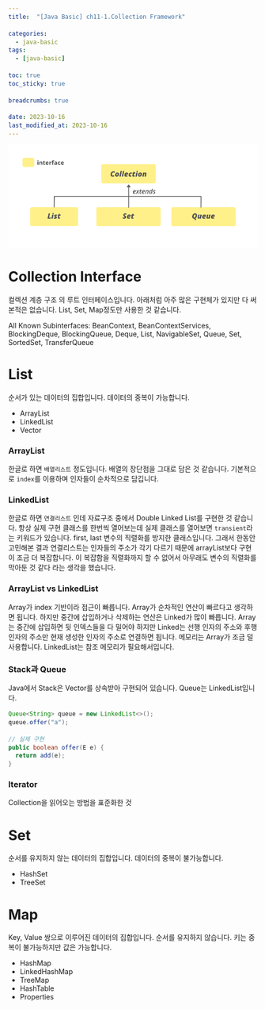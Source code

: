 ```yaml
---
title:  "[Java Basic] ch11-1.Collection Framework"

categories:
  - java-basic
tags:
  - [java-basic]

toc: true
toc_sticky: true

breadcrumbs: true

date: 2023-10-16
last_modified_at: 2023-10-16
---
```


![collection](./image/collection.png)

# Collection Interface
컬렉션 계층 구조 의 루트 인터페이스입니다.
아래처럼 아주 많은 구현체가 있지만 다 써본적은 없습니다.
List, Set, Map정도만 사용한 것 같습니다.

All Known Subinterfaces:
BeanContext, BeanContextServices, BlockingDeque<E>, BlockingQueue<E>, Deque<E>, List<E>, NavigableSet<E>, Queue<E>, Set<E>, SortedSet<E>, TransferQueue<E>

# List
순서가 있는 데이터의 집합입니다. 
데이터의 중복이 가능합니다.
- ArrayList
- LinkedList
- Vector

### ArrayList
한글로 하면 `배열리스트` 정도입니다.
배열의 장단점을 그대로 담은 것 같습니다.
기본적으로 `index`를 이용하며 인자들이 순차적으로 담깁니다.

### LinkedList
한글로 하면 `연결리스트` 인데 자료구조 중에서 Double Linked List를 구현한 것 같습니다.
항상 실제 구현 클래스를 한번씩 열어보는데 실제 클래스를 열어보면 `transient`라는 키워드가 있습니다.
first, last 변수의 직렬화를 방지한 클래스입니다. 
그래서 한동안 고민해본 결과 연결리스트는 인자들의 주소가 각기 다르기 때문에 arrayList보다 구현이 조금 더 복잡합니다.
이 복잡함을 직렬화까지 할 수 없어서 아무래도 변수의 직렬화를 막아둔 것 같다 라는 생각을 했습니다.

### ArrayList vs LinkedList
Array가 index 기반이라 접근이 빠릅니다.
Array가 순차적인 연산이 빠르다고 생각하면 됩니다.
하지만 중간에 삽입하거나 삭제하는 연산은 Linked가 많이 빠릅니다.
Array는 중간에 삽입하면 뒷 인덱스들을 다 밀어야 하지만 Linked는 선행 인자의 주소와 후행 인자의 주소만 현재 생성한 인자의 주소로 연결하면 됩니다.
메모리는 Array가 조금 덜 사용합니다. LinkedList는 참조 메모리가 필요해서입니다.

### Stack과 Queue
Java에서 Stack은 Vector를 상속받아 구현되어 있습니다.
Queue는 LinkedList입니다.
```java
Queue<String> queue = new LinkedList<>();
queue.offer("a");

// 실제 구현
public boolean offer(E e) {
  return add(e);
}
```

### Iterator
Collection을 읽어오는 방법을 표준화한 것

# Set
순서를 유지하지 않는 데이터의 집합입니다.
데이터의 중복이 불가능합니다.
- HashSet
- TreeSet

# Map
Key, Value 쌍으로 이루어진 데이터의 집합입니다.
순서를 유지하지 않습니다.
키는 중복이 불가능하지만 값은 가능합니다. 
- HashMap
- LinkedHashMap
- TreeMap
- HashTable
- Properties
